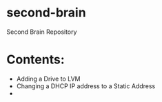 # second-brain
Second Brain Repository

# Contents:

- Adding a Drive to LVM
- Changing a DHCP IP address to a Static Address
-  
